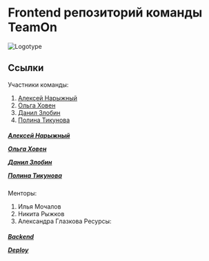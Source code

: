 # Frontend репозиторий команды TeamOn
![Logotype](https://papercallio-production.s3.amazonaws.com/uploads/event/logo/786/frontend.png)

## Ссылки
Участники команды:
1. <a href="https://github.com/AlexeyBMSTU">Алексей Нарыжный</a>
3. <a href="https://github.com/KhovenOlya">Ольга Ховен</a>
5. <a href="https://github.com/Danil-Zlo">Данил Злобин</a>
7. <a href="https://github.com/PtFux">Полина Тикунова</a>

<h5><a href="https://github.com/AlexeyBMSTU">Алексей Нарыжный</a>
  
<a href="https://github.com/KhovenOlya">Ольга Ховен</a>

<a href="https://github.com/Danil-Zlo">Данил Злобин</a>

<a href="https://github.com/PtFux">Полина Тикунова</a></h5>

Менторы:
1. Илья Мочалов
2. Никита Рыжков
3. Александра Глазкова
Ресурсы:
<h5><a href="https://github.com/PtFux">Backend</a>
  
<a href="https://github.com/PtFux">Deploy</a></h5>

